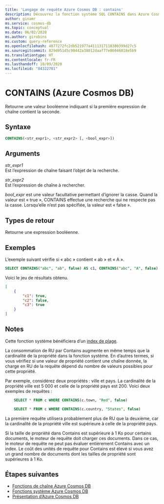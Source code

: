 ```yaml
---
title: 'Langage de requête Azure Cosmos DB : contains'
description: Découvrez la fonction système SQL CONTAINS dans Azure Cosmos DB, qui retourne une valeur booléenne indiquant si la première expression de chaîne contient la seconde
author: ginamr
ms.service: cosmos-db
ms.topic: conceptual
ms.date: 06/02/2020
ms.author: girobins
ms.custom: query-reference
ms.openlocfilehash: 4877272fc2db521977a4111317118380399d27c5
ms.sourcegitcommit: 829d951d5c90442a38012daaf77e86046018e5b9
ms.translationtype: HT
ms.contentlocale: fr-FR
ms.lasthandoff: 10/09/2020
ms.locfileid: "84322701"
---
```

# <a name="contains-azure-cosmos-db"></a>CONTAINS (Azure Cosmos DB)

Retourne une valeur booléenne indiquant si la première expression de chaîne contient la seconde.  
  
## <a name="syntax"></a>Syntaxe
  
```sql
CONTAINS(<str_expr1>, <str_expr2> [, <bool_expr>])  
```  
  
## <a name="arguments"></a>Arguments
  
*str_expr1*  
   Est l’expression de chaîne faisant l’objet de la recherche.  
  
*str_expr2*  
   Est l’expression de chaîne à rechercher.  

*bool_expr* est une valeur facultative permettant d’ignorer la casse. Quand la valeur est « true », CONTAINS effectue une recherche qui ne respecte pas la casse. Lorsqu’elle n’est pas spécifiée, la valeur est « false ».
  
## <a name="return-types"></a>Types de retour
  
  Retourne une expression booléenne.  
  
## <a name="examples"></a>Exemples
  
  L’exemple suivant vérifie si « abc » contient « ab » et « A ».  
  
```sql
SELECT CONTAINS("abc", "ab", false) AS c1, CONTAINS("abc", "A", false) AS c2, CONTAINS("abc", "A", true) AS c3
```  
  
 Voici le jeu de résultats obtenu.  
  
```json
[
    {
        "c1": true,
        "c2": false,
        "c3": true
    }
]
```  

## <a name="remarks"></a>Notes

Cette fonction système bénéficiera d’un [index de plage](index-policy.md#includeexclude-strategy).

La consommation de RU par Contains augmente en même temps que la cardinalité de la propriété dans la fonction système. En d’autres termes, si vous vérifiez si une valeur de propriété contient une chaîne donnée, la charge en RU de la requête dépend du nombre de valeurs possibles pour cette propriété.

Par exemple, considérez deux propriétés : ville et pays. La cardinalité de la propriété ville est 5 000 et celle de la propriété pays est 200. Voici deux exemples de requêtes :

```sql
    SELECT * FROM c WHERE CONTAINS(c.town, "Red", false)
```

```sql
    SELECT * FROM c WHERE CONTAINS(c.country, "States", false)
```

La première requête utilisera probablement plus de RU que la deuxième, car la cardinalité de la propriété ville est supérieure à celle de la propriété pays.

Si la taille de propriété dans Contains est supérieure à 1 Ko pour certains documents, le moteur de requête doit charger ces documents. Dans ce cas, le moteur de requête ne peut pas évaluer entièrement Contains avec un index. Le coût des unités de requête pour Contains est élevé si vous avez un grand nombre de documents dont les tailles de propriété sont supérieures à 1 Ko.

## <a name="next-steps"></a>Étapes suivantes

- [Fonctions de chaîne Azure Cosmos DB](sql-query-string-functions.md)
- [Fonctions système Azure Cosmos DB](sql-query-system-functions.md)
- [Présentation d’Azure Cosmos DB](introduction.md)
